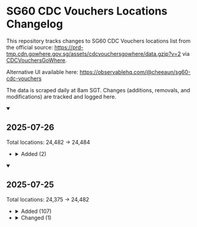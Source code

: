 # SG60 CDC Vouchers Locations Changelog

This repository tracks changes to SG60 CDC Vouchers locations list from the official source: https://prd-tmp.cdn.gowhere.gov.sg/assets/cdcvouchersgowhere/data.gzip?v=2 via [CDCVouchersGoWhere](https://www.gowhere.gov.sg/cdcvouchers).

Alternative UI available here: https://observablehq.com/@cheeaun/sg60-cdc-vouchers

The data is scraped daily at 8am SGT. Changes (additions, removals, and modifications) are tracked and logged here.

<!-- CHANGELOG_ENTRIES -->

<details open><summary>

## 2025-07-26

</summary>

Total locations: 24,482 → 24,484

- <details><summary>Added (2)</summary>

  | Name | Address | Coordinates |
  |---|---|---|
  | LU GE WANTON NOODLE | 453A Ang Mo Kio Avenue 10, #01-36,  S561453; | <span title="1.3682477887765,103.856361649863">1.36825, 103.85636</span> |
  | VIETNAM PHO SG | 721 Clementi West Street 2 Singapore 120721, #01-120,  S120721; | <span title="1.3024252487869,103.76435385686">1.30243, 103.76435</span> |

  </details>

</details>

<details open><summary>

## 2025-07-25

</summary>

Total locations: 24,375 → 24,482

- <details><summary>Added (107)</summary>

  | Name | Address | Coordinates |
  |---|---|---|
  | #01-54 (FISH STALL) | 21 Marsiling Lane, #01-54,  S730021; | <span title="1.44383165244262,103.777210383669">1.44383, 103.77721</span> |
  | #01-55 (FISH STALL) | 21 Marsiling Lane, #01-55,  S730021; | <span title="1.44383165244262,103.777210383669">1.44383, 103.77721</span> |
  | 01-13 PORK STALL | 270 Queen Street, #01-13,  S180270; | <span title="1.30110201573423,103.854115779087">1.30110, 103.85412</span> |
  | 01-26 | 51 Old Airport Road, #01-26,  S390051; | <span title="1.3082518471287,103.88580870609">1.30825, 103.88581</span> |
  | 12 ROASTED (PCHC) | 84 Punggol Way, #02-67,  S829911; | <span title="1.41455331350836,103.908235308668">1.41455, 103.90824</span> |
  | 511 WATCH ORNAMENT | 511 Bedok North Street 3, #01-44,  S460511; | <span title="1.33321993297265,103.930581522776">1.33322, 103.93058</span> |
  | 84 GRAB & GO (PCHC) | 84 Punggol Way, #02-82,  S829911; | <span title="1.41455331350836,103.908235308668">1.41455, 103.90824</span> |
  | AH BALLING PEANUT SOUP (PCHC) | 84 Punggol Way, #02-83,  S829911; | <span title="1.41455331350836,103.908235308668">1.41455, 103.90824</span> |
  | AH YA FISH SOUP | 86 Market Street, #03-29,  S048947; | <span title="1.28390006495234,103.850005961205">1.28390, 103.85001</span> |
  | ANN CHIN POPIAH (CHINATOWN) | 335 Smith Street, #02-112,  S050335; | <span title="1.2822749605271,103.843238518071">1.28227, 103.84324</span> |
  | ASIA WOK (HILLVIEW) | 91 Hillview Link, K3,  S669723; | <span title="1.36762825300103,103.764025830065">1.36763, 103.76403</span> |
  | ASM | 480 Tampines Street 44 Hdb-tampines Singapore 520480, #01-265,  S520480; | <span title="1.36189869546209,103.953613062449">1.36190, 103.95361</span> |
  | BAN MIAN | 2 Ang Mo Kio Drive Carpe Diem @ Ite Pte. Ltd. Singapore 567720, #04-01,  S567720; | <span title="1.37789204897273,103.856411982029">1.37789, 103.85641</span> |
  | BANGKOK EXPRESS | 500 Clemenceau Avenue North, #01-04,  S229495; | <span title="1.31191552031274,103.839569728721">1.31192, 103.83957</span> |
  | BB451 WEST LEGEND EXPRESS | 451 Bukit Batok West Avenue 6,  S650451; | <span title="1.35303717968525,103.743942567711">1.35304, 103.74394</span> |
  | BEAUTY NUTRITIOUS SOUP - 450 CLEMENTI | 450 Clementi Avenue 3,  S120450; | <span title="1.31353886128,103.765476305204">1.31354, 103.76548</span> |
  | BLACK & WHITE ROJAK AND POPIAH (PCHC) | 84 Punggol Way, #02-84,  S829911; | <span title="1.41455331350836,103.908235308668">1.41455, 103.90824</span> |
  | BLUE OCEAN | 76 Nanyang Drive Nanyang Technological University (n2.1) Singapore 637331, #01-05,  S637331; | <span title="1.34713048855579,103.680033789538">1.34713, 103.68003</span> |
  | CHAN KEE SUGARCANE | 270 Queen Street, #01-47,  S180270; | <span title="1.30110201573423,103.854115779087">1.30110, 103.85412</span> |
  | CHICKEN DUCK STALL | 270 Queen Street, #01-38,  S180270; | <span title="1.30110201573423,103.854115779087">1.30110, 103.85412</span> |
  | CHICKY PAPA (PCHC) | 84 Punggol Way, #02-70,  S829911; | <span title="1.41455331350836,103.908235308668">1.41455, 103.90824</span> |
  | CINTA HAINANESE CHICKEN RICE | 84 Punggol Way, #02-72,  S829911; | <span title="1.41455331350836,103.908235308668">1.41455, 103.90824</span> |
  | CLASSY CUTS HAIR SALON (510735) | 735 Pasir Ris Street 72 Dbs Ntuc Pasir Ris West Plaza Singapore 510735, #02-342,  S510735; | <span title="1.37930651921164,103.93627211062">1.37931, 103.93627</span> |
  | CLAYPOT KING | 84 Punggol Way, #02-60,  S829911; | <span title="1.41455331350836,103.908235308668">1.41455, 103.90824</span> |
  | COFFEE AND BISCUITS 01-93 | 89 Circuit Road, #01-93,  S370089; | <span title="1.32357971400582,103.885438842474">1.32358, 103.88544</span> |
  | COLALA | 31 Holland Close,  S270031; | <span title="1.30697526832762,103.797080329252">1.30698, 103.79708</span> |
  | D'LIFE @ PLANTATION VILLAGE | 126B Tengah Drive Plantation Village Singapore 692126, #01-319,  S692126; | <span title="1.35895878155421,103.735644938947">1.35896, 103.73564</span> |
  | DEDEES BEAU | 740 Bedok Reservoir Road Reservoir Village Singapore 470740, #01-3181B,  S470740; | <span title="1.3380258563727,103.922835001967">1.33803, 103.92284</span> |
  | DEEN MEE COMBO HOUSE (PCHC) | 84 Punggol Way, #02-57,  S829911; | <span title="1.41455331350836,103.908235308668">1.41455, 103.90824</span> |
  | DELISNACKS | 86 Market Street, #02-02,  S048947; | <span title="1.28390006495234,103.850005961205">1.28390, 103.85001</span> |
  | DOLLAH MILAH TEKKA CHICKEN STALL | 665 Buffalo Road, #01-142,  S210665; | <span title="1.30617705352996,103.850611312978">1.30618, 103.85061</span> |
  | DOSA DELIGHT (PURE INDIAN VEGETARIAN) | 84 Punggol Way, #02-75,  S829911; | <span title="1.41455331350836,103.908235308668">1.41455, 103.90824</span> |
  | DOYAN MANGAN | 1 Changi Village Road Hdb-changi Village Rov Singapore 500001, #01-2054,  S500001; | <span title="1.38854656229022,103.987804503483">1.38855, 103.98780</span> |
  | EGGS #01-193 | 30 Seng Poh Road, #01-193,  S168898; | <span title="1.28468599168094,103.832421566287">1.28469, 103.83242</span> |
  | FOODGLE HUB 16 | 50 Nanyang Walk Nanyang Technological University (blk 16A) (hall Of Residence 16) Singapore 639929, #01-01,  S639929; | <span title="1.35019111576677,103.68110625844">1.35019, 103.68111</span> |
  | FOODGLE HUB 23 | 38 Nanyang Crescent Student Hostel Singapore 636866, #01-51,  S636866; | <span title="1.35475755770352,103.684682398503">1.35476, 103.68468</span> |
  | FU XING JI | 511 Bedok North Street 3, #01-28,  S460511; | <span title="1.33321993297265,103.930581522776">1.33322, 103.93058</span> |
  | HAKKA LEIPOPO | 84 Punggol Way, #02-65,  S829911; | <span title="1.41455331350836,103.908235308668">1.41455, 103.90824</span> |
  | HAN'S CRAFT COFFEE | 152A Bishan Street 11 Hdb-bishan Singapore 571152, #01-229,  S571152; | <span title="1.34517766184218,103.85482517383">1.34518, 103.85483</span> |
  | HEE HEE HEE STEAM FISH & SEAFOOD | 84 Punggol Way, #02-58,  S829911; | <span title="1.41455331350836,103.908235308668">1.41455, 103.90824</span> |
  | HOCK HAI HONG LIM CURRY CHICKEN NOODLE | 84 Punggol Way, #02-64,  S829911; | <span title="1.41455331350836,103.908235308668">1.41455, 103.90824</span> |
  | HUAY KWANG THAI WANTON MEE (PCHC) | 84 Punggol Way, #02-51,  S829911; | <span title="1.41455331350836,103.908235308668">1.41455, 103.90824</span> |
  | JADES CHICKEN | 84 Punggol Way, #02-78,  S829911; | <span title="1.41455331350836,103.908235308668">1.41455, 103.90824</span> |
  | JIA XIANG WEI MIXED VEGETABLE RICE (510446) | 446 Pasir Ris Drive 6, 6a,  S510446; | <span title="1.37030619298608,103.95772686444">1.37031, 103.95773</span> |
  | KEDAI SALIMA (PCHC) | 84 Punggol Way, #02-80,  S829911; | <span title="1.41455331350836,103.908235308668">1.41455, 103.90824</span> |
  | KNS INDIAN MUSLIM FOOD | 19 Ghim Moh Road,  S270019; | <span title="1.31143852315951,103.788298892377">1.31144, 103.78830</span> |
  | KNS INDIAN MUSLIM FOOD | 539 Bedok North Street 3, S3,  S460539; | <span title="1.33131386579703,103.925307290709">1.33131, 103.92531</span> |
  | KS SUN SUN PRATA PARADISE | 169 Stirling Road,  S140169; | <span title="1.29043486528791,103.803105948762">1.29043, 103.80311</span> |
  | LAI HENG MUSHROOM MINCED MEAT NOODLE | 3 Yung Sheng Road, #02-71,  S618499; | <span title="1.33468266452814,103.721619258973">1.33468, 103.72162</span> |
  | LAO HUO TANG | 408 Ang Mo Kio Avenue 10, ST6A,  S560408; | <span title="1.36209053459188,103.854587757902">1.36209, 103.85459</span> |
  | MAMA FISH SOUP (PCHC) | 84 Punggol Way, #02-54,  S829911; | <span title="1.41455331350836,103.908235308668">1.41455, 103.90824</span> |
  | MASTER TANG (PCHC) | 84 Punggol Way, #02-066,  S829911; | <span title="1.41455331350836,103.908235308668">1.41455, 103.90824</span> |
  | MIXED VEG RICE | 317 Yishun Avenue 9,  S760317; | <span title="1.4337728132864,103.842276902325">1.43377, 103.84228</span> |
  | MONSTER CHILI MALA HOT POT . MALA SOUP | 84 Punggol Way, #02-63,  S829911; | <span title="1.41455331350836,103.908235308668">1.41455, 103.90824</span> |
  | MUMS SOUP | 22 Senoko Loop, ST02,  S758154; | <span title="1.45822657822317,103.799539671868">1.45823, 103.79954</span> |
  | MUNCHI PANCAKES (PCHC) | 84 Punggol Way, #02-86,  S829911; | <span title="1.41455331350836,103.908235308668">1.41455, 103.90824</span> |
  | MY CHOICE FASHION HOUSE (SERANGOON NORTH) | 152A Serangoon North Avenue 1 Singapore 551152, #01-358,  S551152; | <span title="1.36978741062913,103.872742681692">1.36979, 103.87274</span> |
  | NASI LEMAK PLUS | 49 Teban Gardens Road,  S600049; | <span title="1.32098928416148,103.738180684101">1.32099, 103.73818</span> |
  | NKS INDIAN MUSLIM FOOD | 445 Tampines Street 42,  S520445; | <span title="1.35830242194338,103.950658405067">1.35830, 103.95066</span> |
  | NKS INDIAN MUSLIM FOOD (513527) | 527C Pasir Ris Street 51, ST 2,  S513527; | <span title="1.36937329925111,103.947970231713">1.36937, 103.94797</span> |
  | NKS RESTAURANT (STRATHMORE) | 53B Strathmore Avenue Forfar Heights Singapore 144053, #01-01,  S144053; | <span title="1.29270309041407,103.808068343276">1.29270, 103.80807</span> |
  | OLD NYONYA LAKSA | 84 Punggol Way, #02-73,  S829911; | <span title="1.41455331350836,103.908235308668">1.41455, 103.90824</span> |
  | ONE SOY (PCHC) | 84 Punggol Way, #02-88,  S829911; | <span title="1.41455331350836,103.908235308668">1.41455, 103.90824</span> |
  | PENYET BETAWI (OASIS TERRACES) | 681 Punggol Drive,  S820681; | <span title="1.40278015725693,103.913215101343">1.40278, 103.91322</span> |
  | PENYET KARTINI | 10 Sengkang Square, 01-02,  S544829; | <span title="1.39152651487694,103.89365715873">1.39153, 103.89366</span> |
  | PIG ORGAN SOUP BRAISED PIG TROTTER (PCHC) | 84 Punggol Way, #02-77,  S829911; | <span title="1.41455331350836,103.908235308668">1.41455, 103.90824</span> |
  | PINK STORY (432B NORTHSHORE) | 432B Northshore Drive Punggol Point Woods Singapore 822432, #01-06,  S822432; | <span title="1.41667094985656,103.911241269144">1.41667, 103.91124</span> |
  | RAMEN TAISHO (HILLVIEW) | 91 Hillview Link, K1,  S669723; | <span title="1.36762825300103,103.764025830065">1.36763, 103.76403</span> |
  | ROASTED PORK | 115 Bukit Merah View, #01-155,  S151115; | <span title="1.28550445567433,103.821823256087">1.28550, 103.82182</span> |
  | RU YI FLORAL & GIFTS | 79 Redhill Lane, #01-83,  S150079; | <span title="1.2878470282227,103.818349792057">1.28785, 103.81835</span> |
  | SEAFOOD ZICHAR | 36 Telok Blangah Rise, #01-49,  S090036; | <span title="1.27260703348585,103.822028389533">1.27261, 103.82203</span> |
  | SENG KEE NGO HIANG | 51 Old Airport Road, #01-29,  S390051; | <span title="1.3082518471287,103.88580870609">1.30825, 103.88581</span> |
  | SHAHANA TEH TARIK (HILLVIEW) | 91 Hillview Link, K20,  S669723; | <span title="1.36762825300103,103.764025830065">1.36763, 103.76403</span> |
  | SHASTRI KITCHENETTE | 51 Yishun Avenue 11, #01-07,  S768867; | <span title="1.42498786287366,103.844747525064">1.42499, 103.84475</span> |
  | SIGNATURE JIAN BO SHUI KUEH | 682 Hougang Avenue 4,  S530682; | <span title="1.37361830380888,103.885748856217">1.37362, 103.88575</span> |
  | SINGAPORE FRIED HOKKIEN MEE & SEAFOOD (PCHC) | 84 Punggol Way, #02-81,  S829911; | <span title="1.41455331350836,103.908235308668">1.41455, 103.90824</span> |
  | SJ SICKANDER AMMAL MUSLIM FOOD(PCHC) | 84 Punggol Way, #02-52,  S829911; | <span title="1.41455331350836,103.908235308668">1.41455, 103.90824</span> |
  | SOUTH BUONA VISTA BRAISED DUCK | 84 Punggol Way, #02-59,  S829911; | <span title="1.41455331350836,103.908235308668">1.41455, 103.90824</span> |
  | SPICY EXPRESS (678A ADMIRALTY PLACE) | 678A Woodlands Avenue 6 Admiralty Wet Market & Food Centre Singapore 731678, #01-07,  S731678; | <span title="1.44036367556377,103.801537354932">1.44036, 103.80154</span> |
  | STREETWISE | 465 North Bridge Road Singapore 191465, #01-5075,  S191465; | <span title="1.30522426727313,103.863097963132">1.30522, 103.86310</span> |
  | SUPREME BOUTIQUE SPA PTE. LTD. | 513 Bishan Street 13 Singapore 570513, #01-509,  S570513; | <span title="1.34946633905282,103.849467349041">1.34947, 103.84947</span> |
  | SWEE PORK RIBS PRAWN NOODLE (PCHC) | 84 Punggol Way, #02-69,  S829911; | <span title="1.41455331350836,103.908235308668">1.41455, 103.90824</span> |
  | TANJONG RHU WANTON NOODLE (653A PUNGGOL) | 653A Punggol Drive,  S821653; | <span title="1.39791727536559,103.91930782216">1.39792, 103.91931</span> |
  | TASTY CHICKEN | 21 Canberra Link, 33,  S756973; | <span title="1.44826336410158,103.82276363189">1.44826, 103.82276</span> |
  | TEH TARIK (PCHC) | 84 Punggol Way, #02-79,  S829911; | <span title="1.41455331350836,103.908235308668">1.41455, 103.90824</span> |
  | TEH TARIK 58 | 58 New Upper Changi Road, #01-182,  S461058; | <span title="1.32420087334002,103.941125277547">1.32420, 103.94113</span> |
  | THE FAMILY PRACTICE CLINIC & SURGERY | 117 Commonwealth Drive Hdb-queenstown Singapore 140117, #01-723,  S140117; | <span title="1.30659245003577,103.800270024799">1.30659, 103.80027</span> |
  | THE FOOD HIVE/ CHICKEN CURRY RICE | 2 Ang Mo Kio Drive Carpe Diem @ Ite Pte. Ltd. Singapore 567720, #01-S2,  S567720; | <span title="1.37789204897273,103.856411982029">1.37789, 103.85641</span> |
  | TIAN TIAN DIAN XIN (HILLVIEW) | 91 Hillview Link, K8,  S669723; | <span title="1.36762825300103,103.764025830065">1.36763, 103.76403</span> |
  | TIAN TIAN HAO WEI (HILLVIEW) | 91 Hillview Link, K6,  S669723; | <span title="1.36762825300103,103.764025830065">1.36763, 103.76403</span> |
  | TIAN TIAN YUAN DESSERT HOUSE | 30 Seng Poh Road, #02-15,  S168898; | <span title="1.28468599168094,103.832421566287">1.28469, 103.83242</span> |
  | TIDJAI THAI FOOD | 84 Punggol Way, #02-74,  S829911; | <span title="1.41455331350836,103.908235308668">1.41455, 103.90824</span> |
  | TIMBRE SIGNATURES (HILLVIEW) | 91 Hillview Link, K16,  S669723; | <span title="1.36762825300103,103.764025830065">1.36763, 103.76403</span> |
  | TUCKSHOP (HILLVIEW) | 91 Hillview Link, K7,  S669723; | <span title="1.36762825300103,103.764025830065">1.36763, 103.76403</span> |
  | UBI LE SHENG YONG TAU FU (PCHC) | 84 Punggol Way, #02-71,  S829911; | <span title="1.41455331350836,103.908235308668">1.41455, 103.90824</span> |
  | UNCLE LIM FRESH FRUIT JUICE (PCHC) | 84 Punggol Way, #02-85,  S829911; | <span title="1.41455331350836,103.908235308668">1.41455, 103.90824</span> |
  | VEGETABLE STALL | 341 Ang Mo Kio Avenue 1, #01-75,  S560341; | <span title="1.36384516921846,103.84806729788">1.36385, 103.84807</span> |
  | WESTERN CUISINE (CANBERRA PLAZA) | 133 Canberra View, 6,  S750133; | <span title="1.44349544527985,103.830345369213">1.44350, 103.83035</span> |
  | WHAMPOA TRADITIONAL FRIED OYSTER (PCHC) | 84 Punggol Way, #02-56,  S829911; | <span title="1.41455331350836,103.908235308668">1.41455, 103.90824</span> |
  | WHAT THE PUFF! | 84 Punggol Way, #02-76,  S829911; | <span title="1.41455331350836,103.908235308668">1.41455, 103.90824</span> |
  | YNC 328 | 328 Clementi Avenue 2,  S120328; | <span title="1.31399161476536,103.767089003977">1.31399, 103.76709</span> |
  | YOUFU BANMIAN PAOFAN | 84 Punggol Way, #02-61,  S829911; | <span title="1.41455331350836,103.908235308668">1.41455, 103.90824</span> |
  | YU YI TEOCHEW FISH SOUP (653A PUNGGOL) | 653A Punggol Drive,  S821653; | <span title="1.39791727536559,103.91930782216">1.39792, 103.91931</span> |
  | YUMMY DELIGHT (PCHC) | 84 Punggol Way, #02-53,  S829911; | <span title="1.41455331350836,103.908235308668">1.41455, 103.90824</span> |
  | ZENS HAIR & BEAUTY SALON | 548 Woodlands Drive 44 Dbs Vista Point Singapore 730548, #01-22,  S730548; | <span title="1.43044361849124,103.793804884379">1.43044, 103.79380</span> |
  | ZHAO DE BAK KUT TEH | 84 Marine Parade Central, #01-28,  S440084; | <span title="1.30228520823379,103.906338595442">1.30229, 103.90634</span> |
  | ZI JIA YONG TAU FOO (HILLVIEW) | 91 Hillview Link, K18,  S669723; | <span title="1.36762825300103,103.764025830065">1.36763, 103.76403</span> |

  </details>

- <details><summary>Changed (1)</summary>

  | Name | Address | Coordinates |
  |---|---|---|
  | ROYAL EASTERN SEAFOOD PTE LTD | <del>89, Circuit Rd, #01-39,  S372052;</del><br>89, Circuit Rd, #01-39,  S370089; | <del title="1.32431790221284,103.886029185003">1.32432, 103.88603</del><br><span title="1.32357971400582,103.885438842474">1.32358, 103.88544</span> |

  </details>

</details>